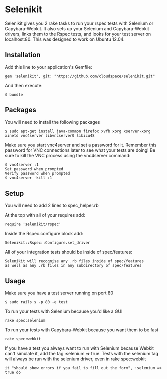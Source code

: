# Selenikit

Selenikit gives you 2 rake tasks to run your rspec tests with Selenium or Capybara-Webkit.  It also sets up your Selenium and Capybara-Webkit drivers, links them to the Rspec tests, and looks for your test server on localhost:80.  This was designed to work on Ubuntu 12.04.

## Installation

Add this line to your application's Gemfile:

    gem 'selenikit', git: "https://github.com/cloudspace/selenikit.git"

And then execute:

    $ bundle

## Packages

You will need to install the following packages

    $ sudo apt-get install java-common firefox xvfb xorg xserver-xorg xinetd vnc4server libvncserver0 libicu48
    
Make sure you start vnc4server and set a password for it. Remember this password for VNC connections later to see what your tests are doing! Be sure to kill the VNC process using the vnc4server command:

    $ vnc4server :1
    Set password when prompted
    Verify password when prompted
    $ vnc4server -kill :1

## Setup

You will need to add 2 lines to spec_helper.rb

At the top with all of your requires add:
    
    require 'selenikit/rspec'
        
Inside the Rspec.configure block add:
    
    Selenikit::Rspec::Configure.set_driver
    
All of your integration tests should be inside of spec/features:

    Selenikit will recognise any .rb files inside of spec/features 
    as well as any .rb files in any subdirectory of spec/features
        
## Usage

Make sure you have a test server running on port 80

    $ sudo rails s -p 80 -e test

To run your tests with Selenium because you'd like a GUI

    rake spec:selenium

To run your tests with Capybara-Webkit because you want them to be fast

    rake spec:webkit
    
If you have a test you always want to run with Selenium because Webkit can't simulate it, add the tag :selenium => true.  Tests with the selenium tag will always be run with the selenium driver, even in rake spec:webkit

    it "should show errors if you fail to fill out the form", :selenium => true do

